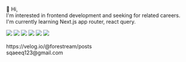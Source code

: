 👋 Hi, <br/>
I'm interested in frontend development and seeking for related careers. <br/>
I'm currently learning Next.js app router, react query. <br/>


<div>
<img src="https://img.shields.io/badge/html-E34F26?style=for-the-badge&logo=html5&logoColor=black"/>
<img src="https://img.shields.io/badge/css-1572B6?style=for-the-badge&logo=css3&logoColor=black"/>
<img src="https://img.shields.io/badge/css%20modules-black?style=for-the-badge&logo=cssmodules&logoColor=white"/>
<img src="https://img.shields.io/badge/javascript-F7DF1E?style=for-the-badge&logo=javascript&logoColor=black"/>
<img src="https://img.shields.io/badge/react-61DAFB?style=for-the-badge&logo=react&logoColor=black"/>
<img src="https://img.shields.io/badge/next.js-black?style=for-the-badge&logo=nextdotjs&logoColor=white"/>
</div>
<br/>
https://velog.io/@forestream/posts
<div>sqaeeq123@gmail.com</div>

<!---
- 👀 I’m interested in ...
- 🌱 I’m currently learning ...
- 💞️ I’m looking to collaborate on ...
- 📫 How to reach me ...
- 😄 Pronouns: ...
- ⚡ Fun fact: ...
forestream/forestream is a ✨ special ✨ repository because its `README.md` (this file) appears on your GitHub profile.
You can click the Preview link to take a look at your changes.
--->
